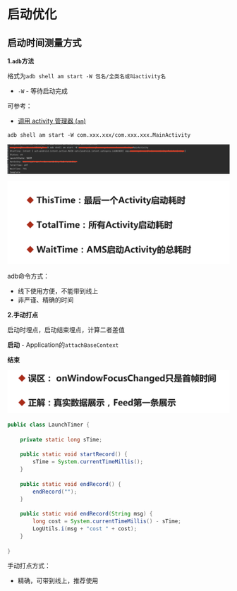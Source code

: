 # 启动优化



## 启动时间测量方式

**1.`adb`方法**

格式为`adb shell am start -W 包名/全类名或叫activity名`

+ `-W` - 等待启动完成

可参考：

+ [调用 activity 管理器 (`am`)](https://developer.android.com/studio/command-line/adb)



```
adb shell am start -W com.xxx.xxx/com.xxx.xxx.MainActivity
```

![007](https://github.com/winfredzen/Android-Basic/blob/master/%E4%BC%98%E5%8C%96/images/007.png)

![008](https://github.com/winfredzen/Android-Basic/blob/master/%E4%BC%98%E5%8C%96/images/008.png)



adb命令方式：

+ 线下使用方便，不能带到线上
+ 非严谨、精确的时间



**2.手动打点**

启动时埋点，启动结束埋点，计算二者差值

**启动** - Application的`attachBaseContext`

**结束** 

![009](https://github.com/winfredzen/Android-Basic/blob/master/%E4%BC%98%E5%8C%96/images/009.png)

```java
public class LaunchTimer {

    private static long sTime;

    public static void startRecord() {
        sTime = System.currentTimeMillis();
    }

    public static void endRecord() {
        endRecord("");
    }

    public static void endRecord(String msg) {
        long cost = System.currentTimeMillis() - sTime;
        LogUtils.i(msg + "cost " + cost);
    }

}
```



手动打点方式：

+ 精确，可带到线上，推荐使用





































